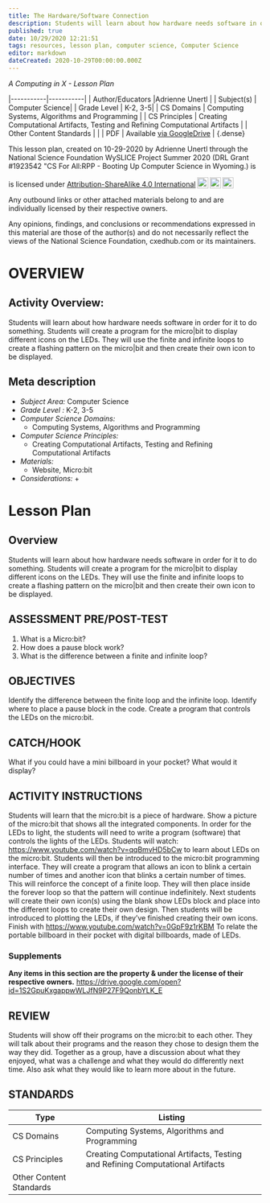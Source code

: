 ```yaml
---
title: The Hardware/Software Connection
description: Students will learn about how hardware needs software in order for it to do something. Students will create a program for the micro|bit to display different icons on the LEDs. They will use the finite and infinite loops to create a flashing pattern on the micro|bit and then create their own icon to be displayed.
published: true
date: 10/29/2020 12:21:51
tags: resources, lesson plan, computer science, Computer Science 
editor: markdown
dateCreated: 2020-10-29T00:00:00.000Z
---
```

*A Computing in X - Lesson Plan*

|-----------|-----------|
| Author/Educators |Adrienne Unertl |
| Subject(s) | Computer Science|
| Grade Level | K-2, 3-5|
| CS Domains | Computing Systems, Algorithms and Programming |
| CS Principles | Creating Computational Artifacts, Testing and Refining Computational Artifacts |
| Other Content Standards |  | 
| PDF | Available [via GoogleDrive](https://drive.google.com/open?id=1f1euLj0lfZDBdybpQU7MpW9foFsQ-qoZ) |
{.dense}






This lesson plan, created on 10-29-2020 by Adrienne Unertl through the National Science Foundation WySLICE Project Summer 2020 (DRL Grant #1923542 "CS For All:RPP - Booting Up Computer Science in Wyoming.) is  <p xmlns:cc="http://creativecommons.org/ns#" >  is licensed under <a href="http://creativecommons.org/licenses/by-sa/4.0/?ref=chooser-v1" target="_blank" rel="license noopener noreferrer" style="display:inline-block;">Attribution-ShareAlike 4.0 International<img style="height:22px!important;margin-left:3px;vertical-align:text-bottom;" src="https://mirrors.creativecommons.org/presskit/icons/cc.svg?ref=chooser-v1"><img style="height:22px!important;margin-left:3px;vertical-align:text-bottom;" src="https://mirrors.creativecommons.org/presskit/icons/by.svg?ref=chooser-v1"><img style="height:22px!important;margin-left:3px;vertical-align:text-bottom;" src="https://mirrors.creativecommons.org/presskit/icons/sa.svg?ref=chooser-v1"></a></p>


Any outbound links or other attached materials belong to and are individually licensed by their respective owners. 


Any opinions, findings, and conclusions or recommendations expressed in this material are those of the author(s) and do not necessarily reflect the views of the National Science Foundation, cxedhub.com or its maintainers.


# OVERVIEW
## Activity Overview:  
Students will learn about how hardware needs software in order for it to do something. Students will create a program for the micro|bit to display different icons on the LEDs. They will use the finite and infinite loops to create a flashing pattern on the micro|bit and then create their own icon to be displayed.
## Meta description
+ *Subject Area:* Computer Science 
+ *Grade Level :* K-2, 3-5 
+ *Computer Science Domains:*
   + Computing Systems, Algorithms and Programming
+ *Computer Science Principles:*
   + Creating Computational Artifacts, Testing and Refining Computational Artifacts
+ *Materials:* 
   + Website, Micro:bit
+ *Considerations:*
   + 


# Lesson Plan
## Overview
Students will learn about how hardware needs software in order for it to do something. Students will create a program for the micro|bit to display different icons on the LEDs. They will use the finite and infinite loops to create a flashing pattern on the micro|bit and then create their own icon to be displayed.
## ASSESSMENT PRE/POST-TEST
1.    What is a Micro:bit?
2.    How does a pause block work?
3.    What is the difference between a finite and infinite loop?
## OBJECTIVES
Identify the difference between the finite loop and the infinite loop.
Identify where to place a pause block in the code.
Create a program that controls the LEDs on the micro:bit.


## CATCH/HOOK
What if you could have a mini billboard in your pocket? What would it display?


## ACTIVITY INSTRUCTIONS
Students will learn that the micro:bit is a piece of hardware. Show a picture of the micro:bit that shows all the integrated components. In order for the LEDs to light, the students will need to write a program (software) that controls the lights of the LEDs. Students will watch: https://www.youtube.com/watch?v=qqBmvHD5bCw
to learn about LEDs on the micro:bit.
Students will then be introduced to the micro:bit programming interface. They will create a program that allows an icon to blink a certain number of times and another icon that blinks a certain number of times.  This will reinforce the concept of a finite loop.  They will then place inside the forever loop so that the pattern will continue indefinitely.
Next students will create their own icon(s) using the blank show LEDs block and place into the different loops to create their own design.  Then students will be introduced to plotting the LEDs, if they’ve finished creating their own icons.
Finish with https://www.youtube.com/watch?v=0GpF9z1rKBM
To relate the portable billboard in their pocket with digital billboards, made of LEDs.


### Supplements
**Any items in this section are the property & under the license of their respective owners.**
https://drive.google.com/open?id=1S2GpuKxgappwWLJfN9P27F9QonbYLK_E




## REVIEW
Students will show off their programs on the micro:bit to each other. They will talk about their programs and the reason they chose to design them the way they did.  Together as a group, have a discussion about what they enjoyed, what was a challenge and what they would do differently next time. Also ask what they would like to learn more about in the future.
## STANDARDS        
| Type | Listing | 
|-----------|-----------|
| CS Domains  | Computing Systems, Algorithms and Programming|
| CS Principles   | Creating Computational Artifacts, Testing and Refining Computational Artifacts|
| Other Content Standards |   |